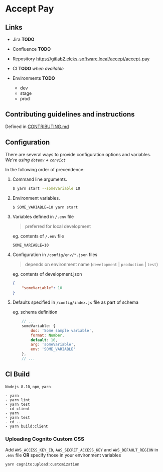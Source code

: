 # Accept Pay

## Links

*   Jira **TODO**
*   Confluence **TODO**
*   Repository https://gitlab2.eleks-software.local/accept/accept-pay
*   CI **TODO** _when available_
*   Environments **TODO**

    *   dev
    *   stage
    *   prod

## Contributing guidelines and instructions

Defined in [CONTRIBUTING.md](CONTRIBUTING.md)

## Configuration

There are several ways to provide configuration options and variables.
_We're using `dotenv` + `convict`_

In the following order of precendence:

1.  Command line arguments.

    ```sh
    $ yarn start --someVariable 10
    ```

2.  Environment variables.

    ```sh
    $ SOME_VARIABLE=10 yarn start
    ```

3.  Variables defined in `/.env` file

    > preferred for local development

    eg. contents of `/.env` file

    ```
    SOME_VARIABLE=10
    ```

4.  Configuration in `/config/env/*.json` files

    > depends on environment name (`development` | `production` | `test`)

    eg. contents of development.json

    ```json
    {
        "someVariable": 10
    }
    ```

5.  Defaults specified in `/config/index.js` file as part of schema

    eg. schema definition

    ```javascript
        // ...
        someVariable: {
            doc: 'Some sample variable',
            format: Number,
            default: 10,
            arg: 'someVariable',
            env: 'SOME_VARIABLE'
        },
        // ...
    ```

## CI Build

`Nodejs 8.10`, `npm`, `yarn`

```
- yarn
- yarn lint
- yarn test
- cd client
- yarn
- yarn test
- cd ..
- yarn build:client
```

### Uploading Cognito Custom CSS

Add `AWS_ACCESS_KEY_ID`, `AWS_SECRET_ACCESS_KEY` and `AWS_DEFAULT_REGION` in `.env` file **OR** specify those in your environment variables

```
yarn cognito:upload:customization
```
